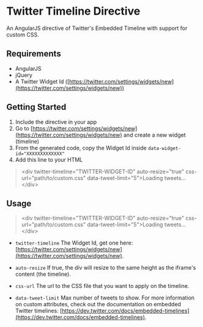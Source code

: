# Twitter Timeline Directive
An AngularJS directive of Twitter's Embedded Timeline with support for custom CSS.

## Requirements

* AngularJS
* jQuery
* A Twitter Widget Id ([https://twitter.com/settings/widgets/new](https://twitter.com/settings/widgets/new))

## Getting Started

1. Include the directive in your app
2. Go to [https://twitter.com/settings/widgets/new](https://twitter.com/settings/widgets/new) and create a new widget (timeline)
3. From the generated code, copy the Widget Id inside ``data-widget-id="XXXXXXXXXXXXX"``
4. Add this line to your HTML
    
> &lt;div twitter-timeline="TWITTER-WIDGET-ID" auto-resize="true" css-url="path/to/custom.css" data-tweet-limit="5"&gt;Loading tweets...&lt;/div&gt;

## Usage
> &lt;div twitter-timeline="TWITTER-WIDGET-ID" auto-resize="true" css-url="path/to/custom.css" data-tweet-limit="5"&gt;Loading tweets...&lt;/div&gt;

* ``twitter-timeline``
The Widget Id, get one here: [https://twitter.com/settings/widgets/new](https://twitter.com/settings/widgets/new).

* ``auto-resize``
If true, the div will resize to the same height as the iframe's content (the timeline).

* ``css-url``
The url to the CSS file that you want to apply on the timeline.

* ``data-tweet-limit``
Max number of tweets to show. For more information on custom attributes, check out the documentation on embedded Twitter timelines: [https://dev.twitter.com/docs/embedded-timelines](https://dev.twitter.com/docs/embedded-timelines).
